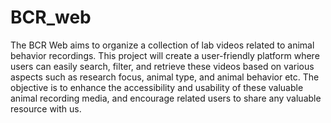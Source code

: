 # BCR_web
The BCR Web aims to organize a collection of lab videos related to animal 
behavior recordings. This project will create a user-friendly platform where users can easily 
search, filter, and retrieve these videos based on various aspects such as research focus, animal 
type, and animal behavior etc. The objective is to enhance the accessibility and usability of these 
valuable animal recording media, and encourage related users to share any valuable resource 
with us.
